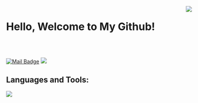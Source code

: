 <img align='right' src="https://github-readme-streak-stats.herokuapp.com?user=bahadirumutiscimen&theme=tokyonight&date_format=j%20M%5B%20Y%5D">

# Hello, Welcome to My Github! 
<br />
<br />



[![Mail Badge](https://img.shields.io/badge/Send_Mail!-c14438?style=for-the-badge&logo=Gmail&logoColor=white&link=bahadirumutiscimen@gmail.com)](mailto:bahadirumutiscimen@gmail.com)
[![](https://img.shields.io/badge/linkedin-%230077B5.svg?&style=for-the-badge&logo=linkedin&logoColor=white)](www.linkedin.com/in/bahadirumutiscimen/)

## Languages and Tools:

![](https://github-profile-summary-cards.vercel.app/api/cards/profile-details?username=bahadirumutiscimen&theme=vue)
